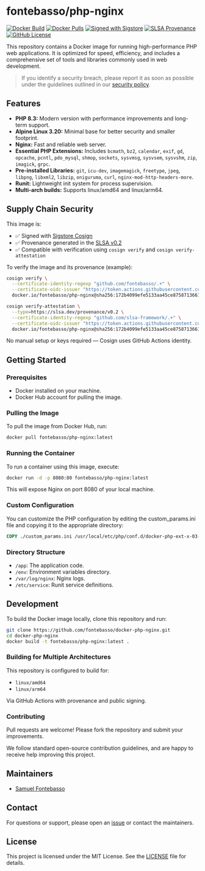# fontebasso/php-nginx

[![Docker Build](https://github.com/fontebasso/docker-php-nginx/workflows/docker/badge.svg)](https://github.com/fontebasso/docker-php-nginx/actions?query=workflow%3Adocker)
[![Docker Pulls](https://img.shields.io/docker/pulls/fontebasso/php-nginx)](https://hub.docker.com/r/fontebasso/php-nginx)
[![Signed with Sigstore](https://img.shields.io/badge/sigstore-signed-blue?logo=sigstore)](https://www.sigstore.dev)
[![SLSA Provenance](https://img.shields.io/badge/provenance-SLSA%20attested-green)](https://slsa.dev)
[![GitHub License](https://img.shields.io/github/license/fontebasso/docker-php-nginx)](https://github.com/fontebasso/docker-php-nginx/blob/main/LICENSE)

This repository contains a Docker image for running high-performance PHP web applications. It is optimized for speed, efficiency, and includes a comprehensive set of tools and libraries commonly used in web development.

> If you identify a security breach, please report it as soon as possible under the guidelines outlined in our [security policy](SECURITY.md).

## Features

- **PHP 8.3:** Modern version with performance improvements and long-term support.
- **Alpine Linux 3.20:** Minimal base for better security and smaller footprint.
- **Nginx:** Fast and reliable web server.
- **Essential PHP Extensions:** Includes `bcmath`, `bz2`, `calendar`, `exif`, `gd`, `opcache`, `pcntl`, `pdo_mysql`, `shmop`, `sockets`, `sysvmsg`, `sysvsem`, `sysvshm`, `zip`, `imagick`, `grpc`.
- **Pre-installed Libraries:** `git`, `icu-dev`, `imagemagick`, `freetype`, `jpeg`, `libpng`, `libxml2`, `libzip`, `oniguruma`, `curl`, `nginx-mod-http-headers-more`.
- **Runit:** Lightweight init system for process supervision.
- **Multi-arch builds:** Supports linux/amd64 and linux/arm64.

## Supply Chain Security

This image is:

- ✅ Signed with [Sigstore Cosign](https://docs.sigstore.dev)
- ✅ Provenance generated in the [SLSA v0.2](https://slsa.dev/spec/v0.2/provenance)
- ✅ Compatible with verification using `cosign verify` and `cosign verify-attestation`

To verify the image and its provenance (example):

```bash
cosign verify \
  --certificate-identity-regexp "github.com/fontebasso/.+" \
  --certificate-oidc-issuer "https://token.actions.githubusercontent.com" \
  docker.io/fontebasso/php-nginx@sha256:172b4099efe5133aa45ce8758713661006c4192c9034a343267ee4ed6521ac79
```

```bash
cosign verify-attestation \
  --type=https://slsa.dev/provenance/v0.2 \
  --certificate-identity-regexp "github.com/slsa-framework/.+" \
  --certificate-oidc-issuer "https://token.actions.githubusercontent.com" \
  docker.io/fontebasso/php-nginx@sha256:172b4099efe5133aa45ce8758713661006c4192c9034a343267ee4ed6521ac79
```

No manual setup or keys required — Cosign uses GitHub Actions identity.

## Getting Started

### Prerequisites

- Docker installed on your machine.
- Docker Hub account for pulling the image.

### Pulling the Image

To pull the image from Docker Hub, run:

```bash
docker pull fontebasso/php-nginx:latest
```
### Running the Container

To run a container using this image, execute:

```bash
docker run -d -p 8080:80 fontebasso/php-nginx:latest
```

This will expose Nginx on port 8080 of your local machine.

### Custom Configuration

You can customize the PHP configuration by editing the custom_params.ini file and copying it to the appropriate directory:

```dockerfile
COPY ./custom_params.ini /usr/local/etc/php/conf.d/docker-php-ext-x-03-custom-params.ini
```

### Directory Structure

- `/app`: The application code.
- `/env`: Environment variables directory.
- `/var/log/nginx`: Nginx logs.
- `/etc/service`: Runit service definitions.

## Development

To build the Docker image locally, clone this repository and run:

```bash
git clone https://github.com/fontebasso/docker-php-nginx.git
cd docker-php-nginx
docker build -t fontebasso/php-nginx:latest .
```

### Building for Multiple Architectures

This repository is configured to build for:

- `linux/amd64`
- `linux/arm64`

Via GitHub Actions with provenance and public signing.

### Contributing

Pull requests are welcome! Please fork the repository and submit your improvements.

We follow standard open-source contribution guidelines, and are happy to receive help improving this project.

## Maintainers

- [Samuel Fontebasso](https://github.com/fontebasso)

## Contact

For questions or support, please open an [issue](https://github.com/fontebasso/docker-php-nginx/issues) or contact the maintainers.

## License

This project is licensed under the MIT License. See the [LICENSE](LICENSE) file for details.
